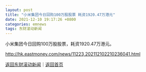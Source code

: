 ```yaml
---
layout: post
title: "小米集团今日回购100万股股票 耗资1920.47万港元"
date: 2021-12-10 19:17:26 +0800
categories: emnews
tags: 东财滚动新闻
---
```


小米集团今日回购100万股股票，耗资1920.47万港元。

<http://hk.eastmoney.com/news/11223,202112102210236041.html>

[返回东财滚动新闻](//finews.withounder.com/emnews/)｜[返回首页](//finews.withounder.com/)